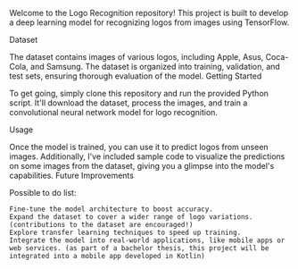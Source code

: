 Welcome to the Logo Recognition repository! This project is built to develop a deep learning model for recognizing logos from images using TensorFlow. 

Dataset

The dataset contains images of various logos, including Apple, Asus, Coca-Cola, and Samsung. The dataset is organized into training, validation, and test sets, ensuring thorough evaluation of the model.
Getting Started

To get going, simply clone this repository and run the provided Python script. It'll download the dataset, process the images, and train a convolutional neural network model for logo recognition.

Usage

Once the model is trained, you can use it to predict logos from unseen images. Additionally, I've included sample code to visualize the predictions on some images from the dataset, giving you a glimpse into the model's capabilities.
Future Improvements

Possible to do list:

    Fine-tune the model architecture to boost accuracy.
    Expand the dataset to cover a wider range of logo variations. (contributions to the dataset are encouraged!)
    Explore transfer learning techniques to speed up training.
    Integrate the model into real-world applications, like mobile apps or web services. (as part of a bachelor thesis, this project will be integrated into a mobile app developed in Kotlin)
